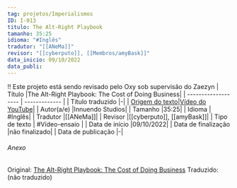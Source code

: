 ```yaml
---
tag: projetos/Imperialismos
ID: I-013
titulo: The Alt-Right Playbook
tamanho: 35:25
idioma: "#Inglês"
tradutor: "[[ANeMa]]"
revisor: "[[cyberputo]], [[Membros/amyBask]]"
data_inicio: 09/10/2022
data_publi: 
---
```

!! Este projeto está sendo revisado pelo Oxy sob supervisão do Zaezyn
| Título              |The Alt-Right Playbook: The Cost of Doing Business|
| ------------------- | ------------- |
| Título traduzido    |-|
| [Origem do texto](https://youtu.be/wCl33v5969M)|[Vídeo do YouTube](https://youtu.be/wCl33v5969M)|
| Autor(a/e)          |Innuendo Studios|
| Tamanho             |35:25|
| Idioma              | #Inglês|
| Tradutor            |[[ANeMa]]|
| Revisor             |[[cyberputo]], [[amyBask]]|
| Tipo de texto       | #Vídeo-ensaio |
| Data de início      |09/10/2022|
| Data de finalização |não finalizado|
| Data de publicação  |-|

###### Anexo
Original: [The Alt-Right Playbook: The Cost of Doing Business](https://youtu.be/wCl33v5969M)
Traduzido: (não traduzido)